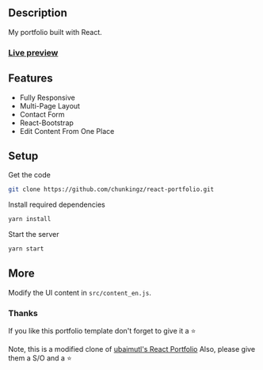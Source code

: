 ## Description

My portfolio built with React. 

### [Live preview](https://chunkingz.com/)

## Features

- Fully Responsive
- Multi-Page Layout
- Contact Form
- React-Bootstrap
- Edit Content From One Place

## Setup

Get the code

``` bash
git clone https://github.com/chunkingz/react-portfolio.git
```
 
Install required dependencies

``` bash
yarn install
```

Start the server

``` bash
yarn start
```

## More

Modify the UI content in  `src/content_en.js`.

### Thanks

If you like this portfolio template don't forget to give it a ⭐ 

Note, this is a modified clone of [ubaimutl's React Portfolio](https://github.com/ubaimutl/react-portfolio)
Also, please give them a S/O and a ⭐ 

